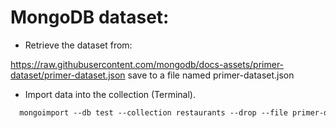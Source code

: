 # MongoDB dataset:
- Retrieve the dataset from:

https://raw.githubusercontent.com/mongodb/docs-assets/primer-dataset/primer-dataset.json save to a file named primer-dataset.json

- Import data into the collection (Terminal).
```diff
  mongoimport --db test --collection restaurants --drop --file primer-dataset.json
```
